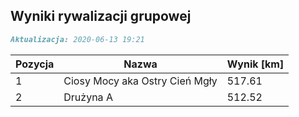 ## Wyniki rywalizacji grupowej

```markdown
Aktualizacja: 2020-06-13 19:21
```

Pozycja | Nazwa | Wynik [km] |
------------ | -------------  | -------------
 1 |Ciosy Mocy aka Ostry Cień Mgły | 517.61 
 2 |Drużyna A | 512.52